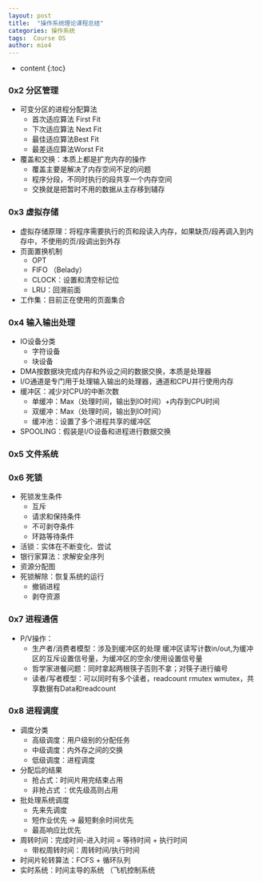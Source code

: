 ```yaml
---
layout: post
title:  "操作系统理论课程总结"
categories: 操作系统  
tags:  Course OS
author: mio4
---
```


* content
{:toc}




### 0x2 分区管理
 - 可变分区的进程分配算法
   - 首次适应算法 First Fit
   - 下次适应算法 Next Fit
   - 最佳适应算法Best Fit
   - 最差适应算法Worst Fit  
 - 覆盖和交换：本质上都是扩充内存的操作
   - 覆盖主要是解决了内存空间不足的问题
   - 程序分段，不同时执行的段共享一个内存空间  
   - 交换就是把暂时不用的数据从主存移到辅存

### 0x3 虚拟存储
 - 虚拟存储原理：将程序需要执行的页和段读入内存，如果缺页/段再调入到内存中，不使用的页/段调出到外存
 - 页面置换机制
   -  OPT
   -  FIFO （Belady）
   -  CLOCK：设置和清空标记位
   -  LRU：回溯前面
 -  工作集：目前正在使用的页面集合

### 0x4 输入输出处理
 - IO设备分类
   - 字符设备
   - 块设备
 -  DMA按数据块完成内存和外设之间的数据交换，本质是处理器
 -  I/O通道是专门用于处理输入输出的处理器，通道和CPU并行使用内存
 -  缓冲区：减少对CPU的中断次数
    - 单缓冲：Max（处理时间，输出到IO时间）+内存到CPU时间
    - 双缓冲：Max（处理时间，输出到IO时间）
    - 缓冲池：设置了多个进程共享的缓冲区
 - SPOOLING：假装是I/O设备和进程进行数据交换

### 0x5 文件系统

### 0x6 死锁
 - 死锁发生条件
   - 互斥
   - 请求和保持条件
   - 不可剥夺条件
   - 环路等待条件
 - 活锁：实体在不断变化、尝试
 - 银行家算法：求解安全序列
 - 资源分配图
 - 死锁解除：恢复系统的运行
   - 撤销进程
   - 剥夺资源 

### 0x7 进程通信
 - P/V操作：
   - 生产者/消费者模型：涉及到缓冲区的处理 缓冲区读写计数in/out,为缓冲区的互斥设置信号量，为缓冲区的空余/使用设置信号量
   - 哲学家进餐问题：同时拿起两根筷子否则不拿；对筷子进行编号
   -  读者/写者模型：可以同时有多个读者，readcount rmutex wmutex，共享数据有Data和readcount

### 0x8 进程调度
 - 调度分类
   - 高级调度：用户级别的分配任务
   - 中级调度：内外存之间的交换
   -  低级调度：进程调度
 - 分配后的结果
   - 抢占式：时间片用完结束占用
   - 非抢占式 ：优先级高则占用
 - 批处理系统调度 
   - 先来先调度
   -  短作业优先 -> 最短剩余时间优先
   -  最高响应比优先
 - 周转时间：完成时间-进入时间 = 等待时间 + 执行时间
   - 带权周转时间：周转时间/执行时间
 - 时间片轮转算法：FCFS + 循环队列
 - 实时系统：时间主导的系统 （飞机控制系统
